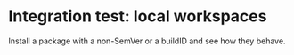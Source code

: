 # Integration test: local workspaces

Install a package with a non-SemVer or a buildID and see how they behave.

